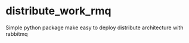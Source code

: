 # distribute_work_rmq
Simple python package make easy to deploy distribute architecture with rabbitmq

